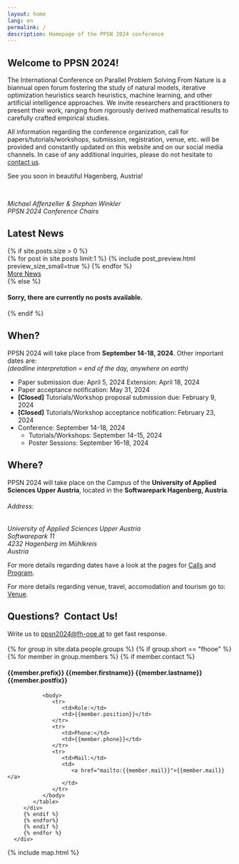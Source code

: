 ```yaml
---
layout: home
lang: en
permalink: /
description: Homepage of the PPSN 2024 conference
---
```


<section class="background-light pad" id="welcome">
    <div class="container text-justify">
        <h1>Welcome to PPSN 2024!</h1>
        <div class="row">
            <div class="col-lg-12 col-md-12">
                <p class="text-justify">
                    The International Conference on Parallel Problem Solving From Nature is a biannual open forum fostering the study of natural models, iterative optimization heuristics search heuristics, machine learning, and other artificial intelligence approaches. We invite researchers and practitioners to present their work, ranging from rigorously derived mathematical results to carefully crafted empirical studies.
                </p>
                <p>
                    All information regarding the conference organization, call for papers/tutorials/workshops, submission, registration, venue, etc. will be provided and constantly updated on this website and on our social media channels. In case of any additional inquiries, please do not hesitate to <a href="#contact">contact us</a>.
                </p>
                <p>See you soon in beautiful Hagenberg, Austria!</p>
                <br/>
                <p>
                    <em>Michael Affenzeller & Stephan Winkler</em><br/>
                    <em>PPSN 2024 Conference Chairs</em>
                </p>
            </div>
        </div>
    </div>
</section>

<section class="background-dark pad" id="news">
    <div class="container">
        <h1>Latest News</h1>
        {% if site.posts.size > 0 %}
        <div class="row">
            <div class="col-lg-12 col-md-12">
                {% for post in site.posts limit:1 %}
                    {% include post_preview.html preview_size_small=true %}
                {% endfor %}
            </div>
        </div>
        <div class="row">
            <div class="col-lg-12 text-right">
                <a href="/news" id="btn-blog" class="btn btn-xl btn-slim-primary blog-button">More News</a>
            </div>
        </div>
        {% else %}
        <div class="row"><div class="col-lg-12"><h4>Sorry, there are currently no posts available.</h4></div></div>
        {% endif %}
    </div>
</section>

<section class="background-primary pad" id="overview">
    <div class="container text-justify">
        <div class="row">
            <div class="col-lg-6 col-md-12">
                <h2>When?</h2>
                <p class="text-justify">
                    PPSN 2024 will take place from <b>September 14-18, 2024</b>. Other important dates are:<br/><em>(deadline interpretation = end of the day, anywhere on earth)</em>
                </p>
                <ul class="date-list">
                    <li>Paper submission due:           <span class="cancle">April 5, 2024</span><span> Extension: April 18, 2024</span></li>
                    <li>Paper acceptance notification:  <span>May 31, 2024</span></li>
                    <li><strong>[Closed]</strong> Tutorials/Workshop proposal submission due: <span class="cancle">February 9, 2024</span></li>
                    <li><strong>[Closed]</strong> Tutorials/Workshop acceptance notification: <span class="cancle">February 23, 2024</span></li>
                    <li>
                        Conference: <span>September 14-18, 2024</span>
                        <ul class="date-list-l2">
                            <li>Tutorials/Workshops: <span>September 14–15, 2024</span></li>
                            <li>Poster Sessions: <span>September 16–18, 2024</span></li>
                        </ul>
                    </li>
                </ul>
            </div>
            <div class="col-lg-6 col-md-12">
                <h2>Where?</h2>
                <p class="text-justify">
                    PPSN 2024 will take place on the Campus of the <b>University of Applied Sciences Upper Austria</b>, located in the <b>Softwarepark Hagenberg, Austria</b>.
                </p>
                <p>
                    <h6>Address:</h6>
                    <address>
                    University of Applied Sciences Upper Austria<br/>
                    Softwarepark 11<br/>
                    4232 Hagenberg im Mühlkreis<br/>
                    Austria
                    </address>
                </p>
            </div>
        </div>
        <div class="row">
            <div class="col-lg-6 col-md-12">
                <p>
                    For more details regarding dates have a look at the pages for <a href="{{ site.baseurl }}/calls">Calls</a> and <a href="{{ site.baseurl }}/program">Program</a>.
                </p>
            </div>
            <div class="col-lg-6 col-md-12">
                <p>
                    For more details regarding venue, travel, accomodation and tourism go to: <a href="{{ site.baseurl }}/venue">Venue</a>.
                </p>
            </div>
        </div>
    </div>
</section>

<section class="background-primary pad" id="contact">
   <div class="container text-justify">
      <h2>Questions? &nbsp;Contact Us!</h2>
      <div class="row"><div class="col-sm-12">Write us to <a style="text-decoration:underline" href="mailto:ppsn2024@fh-ooe.at">ppsn2024@fh-ooe.at</a> to get fast response.<br/><br/></div></div>
      <div class="row contact-info">
         {% for group in site.data.people.groups %}
         {% if group.short == "fhooe" %}
         {% for member in group.members %}
         {% if member.contact %}
         <div class="col-lg-4 col-md-12">
            <h4>{{member.prefix}} {{member.firstname}} {{member.lastname}} {{member.postfix}}</h4>
            <table class="contact-table">

               <body>
                  <tr>
                     <td>Role:</td>
                     <td>{{member.position}}</td>
                  </tr>
                  <tr>
                     <td>Phone:</td>
                     <td>{{member.phone}}</td>
                  </tr>
                  <tr>
                     <td>Mail:</td>
                     <td>
                        <a href="mailto:{{member.mail}}">{{member.mail}}</a>
                     </td>
                  </tr>
               </body>
            </table>
         </div>
         {% endif %}
         {% endfor%}
         {% endif %}
         {% endfor %}
      </div>
   </div>
</section>

{% include map.html %}